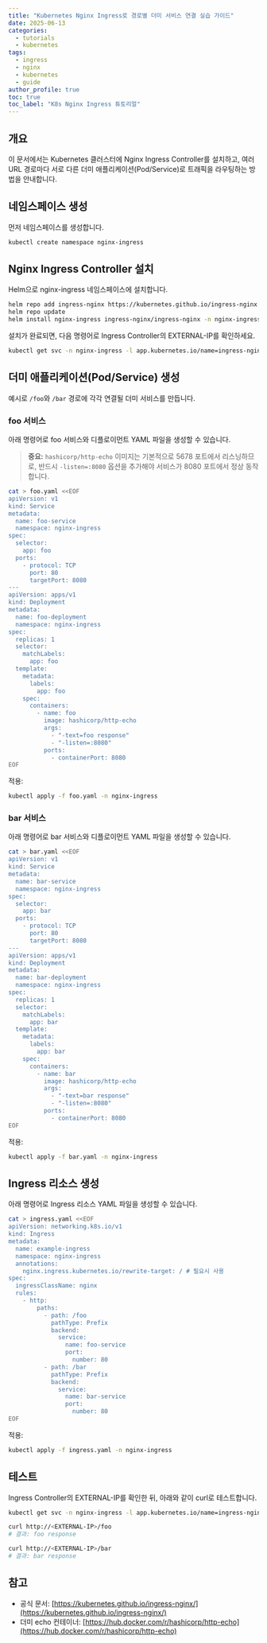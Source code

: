 ```yaml
---
title: "Kubernetes Nginx Ingress로 경로별 더미 서비스 연결 실습 가이드"
date: 2025-06-13
categories:
  - tutorials
  - kubernetes
tags:
  - ingress
  - nginx
  - kubernetes
  - guide
author_profile: true
toc: true
toc_label: "K8s Nginx Ingress 튜토리얼"
---
```


## 개요

이 문서에서는 Kubernetes 클러스터에 Nginx Ingress Controller를 설치하고, 여러 URL 경로마다 서로 다른 더미 애플리케이션(Pod/Service)로 트래픽을 라우팅하는 방법을 안내합니다.

## 네임스페이스 생성

먼저 네임스페이스를 생성합니다.

```bash
kubectl create namespace nginx-ingress
```

## Nginx Ingress Controller 설치

Helm으로 nginx-ingress 네임스페이스에 설치합니다.

```bash
helm repo add ingress-nginx https://kubernetes.github.io/ingress-nginx
helm repo update
helm install nginx-ingress ingress-nginx/ingress-nginx -n nginx-ingress --create-namespace
```

설치가 완료되면, 다음 명령어로 Ingress Controller의 EXTERNAL-IP를 확인하세요.

```bash
kubectl get svc -n nginx-ingress -l app.kubernetes.io/name=ingress-nginx
```

## 더미 애플리케이션(Pod/Service) 생성

예시로 `/foo`와 `/bar` 경로에 각각 연결될 더미 서비스를 만듭니다.

### foo 서비스

아래 명령어로 foo 서비스와 디플로이먼트 YAML 파일을 생성할 수 있습니다.

> **중요:** `hashicorp/http-echo` 이미지는 기본적으로 5678 포트에서 리스닝하므로, 반드시 `-listen=:8080` 옵션을 추가해야 서비스가 8080 포트에서 정상 동작합니다.

```bash
cat > foo.yaml <<EOF
apiVersion: v1
kind: Service
metadata:
  name: foo-service
  namespace: nginx-ingress
spec:
  selector:
    app: foo
  ports:
    - protocol: TCP
      port: 80
      targetPort: 8080
---
apiVersion: apps/v1
kind: Deployment
metadata:
  name: foo-deployment
  namespace: nginx-ingress
spec:
  replicas: 1
  selector:
    matchLabels:
      app: foo
  template:
    metadata:
      labels:
        app: foo
    spec:
      containers:
        - name: foo
          image: hashicorp/http-echo
          args:
            - "-text=foo response"
            - "-listen=:8080"
          ports:
            - containerPort: 8080
EOF
```

적용:

```bash
kubectl apply -f foo.yaml -n nginx-ingress
```

### bar 서비스

아래 명령어로 bar 서비스와 디플로이먼트 YAML 파일을 생성할 수 있습니다.

```bash
cat > bar.yaml <<EOF
apiVersion: v1
kind: Service
metadata:
  name: bar-service
  namespace: nginx-ingress
spec:
  selector:
    app: bar
  ports:
    - protocol: TCP
      port: 80
      targetPort: 8080
---
apiVersion: apps/v1
kind: Deployment
metadata:
  name: bar-deployment
  namespace: nginx-ingress
spec:
  replicas: 1
  selector:
    matchLabels:
      app: bar
  template:
    metadata:
      labels:
        app: bar
    spec:
      containers:
        - name: bar
          image: hashicorp/http-echo
          args:
            - "-text=bar response"
            - "-listen=:8080"
          ports:
            - containerPort: 8080
EOF
```

적용:

```bash
kubectl apply -f bar.yaml -n nginx-ingress
```

## Ingress 리소스 생성

아래 명령어로 Ingress 리소스 YAML 파일을 생성할 수 있습니다.

```bash
cat > ingress.yaml <<EOF
apiVersion: networking.k8s.io/v1
kind: Ingress
metadata:
  name: example-ingress
  namespace: nginx-ingress
  annotations:
    nginx.ingress.kubernetes.io/rewrite-target: / # 필요시 사용
spec:
  ingressClassName: nginx
  rules:
    - http:
        paths:
          - path: /foo
            pathType: Prefix
            backend:
              service:
                name: foo-service
                port:
                  number: 80
          - path: /bar
            pathType: Prefix
            backend:
              service:
                name: bar-service
                port:
                  number: 80
EOF
```

적용:

```bash
kubectl apply -f ingress.yaml -n nginx-ingress
```

## 테스트

Ingress Controller의 EXTERNAL-IP를 확인한 뒤, 아래와 같이 curl로 테스트합니다.

```bash
kubectl get svc -n nginx-ingress -l app.kubernetes.io/name=ingress-nginx

curl http://<EXTERNAL-IP>/foo
# 결과: foo response

curl http://<EXTERNAL-IP>/bar
# 결과: bar response
```

## 참고

- 공식 문서: [https://kubernetes.github.io/ingress-nginx/](https://kubernetes.github.io/ingress-nginx/)
- 더미 echo 컨테이너: [https://hub.docker.com/r/hashicorp/http-echo](https://hub.docker.com/r/hashicorp/http-echo)
